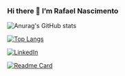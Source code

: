### Hi there 👋 I’m Rafael Nascimento 

![Anurag's GitHub stats](https://github-readme-stats.vercel.app/api?username=rafacore&count_private=true&show_icons=true&theme=tokyonight)

[![Top Langs](https://github-readme-stats.vercel.app/api/top-langs/?username=rafacore&layout=compact&theme=tokyonight)](https://github.com/rafacore/github-readme-stats)

<a href="https://www.linkedin.com/in/rafaelandradedonascimento/"><img src="https://img.shields.io/badge/LinkedIn-0077B5?style=for-the-badge&logo=linkedin&logoColor=white" alt="LinkedIn" > </a>


[![Readme Card](https://github-readme-stats.vercel.app/api/pin/?username=rafacore&repo=github-readme-stats)](https://github.com/rafacore/github-readme-stats)








<!--
**rafacore/rafacore** is a ✨ _special_ ✨ repository because its `README.md` (this file) appears on your GitHub profile.

Here are some ideas to get you started:

- 🔭 I’m currently working on ...
- 🌱 I’m currently learning ...
- 👯 I’m looking to collaborate on ...
- 🤔 I’m looking for help with ...
- 💬 Ask me about ...
- 📫 How to reach me: ...
- 😄 Pronouns: ...
- ⚡ Fun fact: ...
-->
